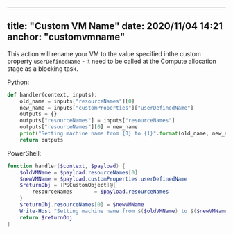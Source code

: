 
---
title: "Custom VM Name"
date: 2020/11/04 14:21
anchor: "customvmname"
---

This action will rename your VM to the value specified inthe custom property `userDefinedName` - it need to be called at the Compute allocation stage as a blocking task.

Python:
```python
def handler(context, inputs):
    old_name = inputs["resourceNames"][0]
    new_name = inputs["customProperties"]["userDefinedName"]
    outputs = {}
    outputs["resourceNames"] = inputs["resourceNames"]
    outputs["resourceNames"][0] = new_name
    print("Setting machine name from {0} to {1}".format(old_name, new_name))
    return outputs
```
PowerShell:
```powershell
function handler($context, $payload) {
    $oldVMName = $payload.resourceNames[0]
    $newVMName = $payload.customProperties.userDefinedName
    $returnObj = [PSCustomObject]@{
        resourceNames       = $payload.resourceNames
    }
    $returnObj.resourceNames[0] = $newVMName
    Write-Host "Setting machine name from $($oldVMName) to $($newVMName)"
    return $returnObj
}
```